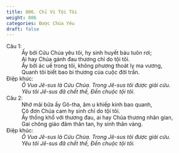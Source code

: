 ```yaml
---
title: 806. Chỉ Vì Tội Tôi
weight: 806
categories: Được Chúa Yêu
draft: false
---
```

<dl><dt>Câu 1:</dt><dd data-verse="1">Ấy bởi Cứu Chúa yêu tôi, hy sinh huyết báu tuôn rơi; <br/>Ai hay Chúa gánh đau thương chỉ do tội tôi. <br/>Ấy bởi ác uế trong tôi, không phương thoát ly ma vương, <br/>Quanh tôi biết bao bi thương của cuộc đời trần. </dd><dt>Điệp khúc:</dt><dd data-chorus="1"><em>Ô Vua Jê-sus là Cứu Chúa. Trong Jê-sus tôi được giải cứu. <br/>Yêu tôi Jê-sus đã chết thế, Đền chuộc tội tôi. </em></dd><dt>Câu 2:</dt><dd data-verse="2">Nhớ mãi bữa ấy Gô-tha, âm u khiếp kinh bao quanh, <br/>Cô đơn Chúa cam hy sinh chỉ do tội tôi. <br/>Ấy thống khổ với thương đau, ai hay Chúa thương nhân gian, <br/>Gai chông giáo đâm thân tan, hy sinh thân vàng. </dd><dt>Điệp khúc:</dt><dd data-chorus="1"><em>Ô Vua Jê-sus là Cứu Chúa. Trong Jê-sus tôi được giải cứu. <br/>Yêu tôi Jê-sus đã chết thế, Đền chuộc tội tôi. </em></dd></dl>